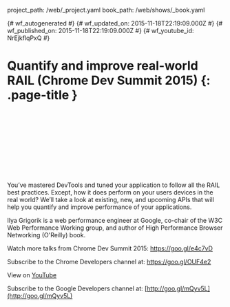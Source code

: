 project_path: /web/_project.yaml
book_path: /web/shows/_book.yaml

{# wf_autogenerated #}
{# wf_updated_on: 2015-11-18T22:19:09.000Z #}
{# wf_published_on: 2015-11-18T22:19:09.000Z #}
{# wf_youtube_id: NrEjkflqPxQ #}

# Quantify and improve real-world RAIL (Chrome Dev Summit 2015) {: .page-title }


<div class="video-wrapper">
  <iframe class="devsite-embedded-youtube-video" data-video-id="NrEjkflqPxQ"
          data-autohide="1" data-showinfo="0" frameborder="0" allowfullscreen>
  </iframe>
</div>

You’ve mastered DevTools and tuned your application to follow all the RAIL best practices. Except, how it does perform on your users devices in the real world? We’ll take a look at existing, new, and upcoming APIs that will help you quantify and improve performance of your applications.

Ilya Grigorik is a web performance engineer at Google, co-chair of the W3C Web Performance Working group, and author of High Performance Browser Networking (O&#x27;Reilly) book.

Watch more talks from Chrome Dev Summit 2015: https://goo.gl/e4c7vD

Subscribe to the Chrome Developers channel at: https://goo.gl/OUF4e2

View on [YouTube](https://youtu.be/NrEjkflqPxQ)

Subscribe to the Google Developers channel at: [http://goo.gl/mQyv5L](http://goo.gl/mQyv5L)
